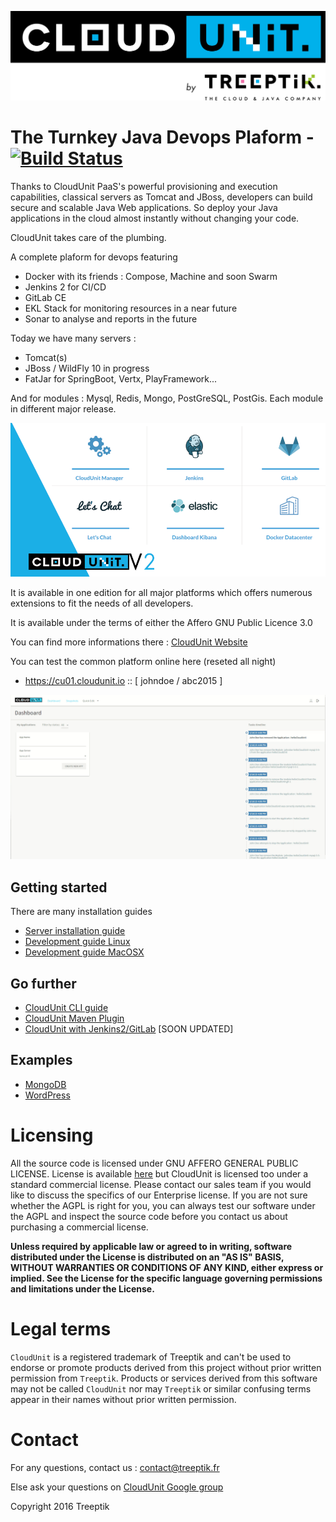![CloudUnit Logo](documentation/img/Cloudunit_by_Treeptik.png "CloudUnit By Treeptik")


# The Turnkey Java Devops Plaform - [![Build Status](https://travis-ci.org/Treeptik/cloudunit.svg?branch=master)](https://travis-ci.org/Treeptik/cloudunit)

Thanks to CloudUnit PaaS's powerful provisioning and execution capabilities, classical servers as Tomcat and JBoss, developers can build secure and scalable Java Web applications. So deploy your Java applications in the cloud almost instantly without changing your code.

CloudUnit takes care of the plumbing.

A complete plaform for devops featuring
* Docker with its friends : Compose, Machine and soon Swarm
* Jenkins 2 for CI/CD
* GitLab CE 
* EKL Stack for monitoring resources in a near future
* Sonar to analyse and reports in the future

Today we have many servers :
* Tomcat(s)
* JBoss / WildFly 10 in progress
* FatJar for SpringBoot, Vertx, PlayFramework...

And for modules : Mysql, Redis, Mongo, PostGreSQL, PostGis. Each module in different major release.

![Jenkins2 Logo](documentation/img/cloudunitv2.png "Devops Plateforme")

It is available in one edition for all major platforms which offers numerous extensions to fit the needs of all developers.

It is available under the terms of either the Affero GNU Public Licence 3.0

You can find more informations there : [CloudUnit Website](http://www.cloudunit.io/)

You can test the common platform online here (reseted all night)
* https://cu01.cloudunit.io :: [ johndoe / abc2015 ]

![CloudUnit Gif](documentation/img/cloudunitGif.gif "CloudUnit Gif")

## Getting started

There are many installation guides
* [Server installation guide](documentation/SERVER-GUIDE.md)
* [Development guide Linux](documentation/DEV-GUIDE-LINUX.md)
* [Development guide MacOSX](documentation/DEV-GUIDE-MACOSX.md)

## Go further
    
* [CloudUnit CLI guide](https://github.com/Treeptik/cloudunit-cli/blob/dev/README.md)
* [CloudUnit Maven Plugin](https://github.com/Treeptik/cloudunit-maven-plugin/blob/master/README.md)
* [CloudUnit with Jenkins2/GitLab](documentation/CI-CD.md) [SOON UPDATED]

## Examples

* [MongoDB](documentation/MONGO_GUIDE.md) 
* [WordPress](documentation/WORDPRESS_GUIDE.md)

# Licensing

All the source code is licensed under GNU AFFERO GENERAL PUBLIC LICENSE. License is available [here](/LICENSE)
but CloudUnit is licensed too under a standard commercial license.
Please contact our sales team if you would like to discuss the specifics of our Enterprise license.
If you are not sure whether the AGPL is right for you,
you can always test our software under the AGPL and inspect the source code before you contact us
about purchasing a commercial license.

**Unless required by applicable law or agreed to in writing, software
distributed under the License is distributed on an "AS IS" BASIS,
WITHOUT WARRANTIES OR CONDITIONS OF ANY KIND, either express or implied.
See the License for the specific language governing permissions and
limitations under the License.**
  
# Legal terms

`CloudUnit` is a registered trademark of Treeptik and can't be used to endorse
or promote products derived from this project without prior written permission from `Treeptik`.
Products or services derived from this software may not be called `CloudUnit` nor may `Treeptik` 
or similar confusing terms appear in their names without prior written permission.

# Contact

For any questions, contact us : contact@treeptik.fr

Else ask your questions on [CloudUnit Google group](https://groups.google.com/forum/#!forum/cloudunit)

Copyright 2016 Treeptik

